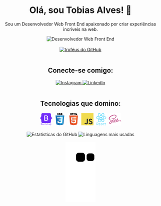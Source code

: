 <h1 align="center">Olá, sou Tobias Alves! 👋</h1>
<p align="center">
  Sou um Desenvolvedor Web Front End apaixonado por criar experiências incríveis na web.
</p>

<div align="center">
  <img src="https://i.pinimg.com/originals/c1/3e/7f/c13e7f371b14f93e91808200631b8a81.gif" height="200" alt="Desenvolvedor Web Front End" />
</div>

<br>

<div align="center">
  <a href="https://github.com/ryo-ma/github-profile-trophy">
    <img src="https://github-profile-trophy.vercel.app/?username=tobiasalvz" alt="troféus do GitHub" />
  </a>
</div>

<br>

<h2 align="center">Conecte-se comigo:</h2>

<div align="center">
  <a href="https://www.instagram.com/tobias_alvz/" target="_blank">
    <img src="https://img.shields.io/static/v1?message=Instagram&logo=instagram&label=&color=E4405F&logoColor=white&style=for-the-badge" height="35" alt="Instagram" />
  </a>
  <a href="https://www.linkedin.com/in/tobias-jos%C3%A9-alves-ribeiro-29b433242/" target="_blank">
    <img src="https://img.shields.io/static/v1?message=LinkedIn&logo=linkedin&label=&color=0077B5&logoColor=white&style=for-the-badge" height="35" alt="LinkedIn" />
  </a>
</div>

<br>

<h2 align="center">Tecnologias que domino:</h2>

<div align="center">
  <img src="https://raw.githubusercontent.com/devicons/devicon/master/icons/bootstrap/bootstrap-plain-wordmark.svg" alt="Bootstrap" width="40" height="40"/>
  <img src="https://raw.githubusercontent.com/devicons/devicon/master/icons/css3/css3-original-wordmark.svg" alt="CSS3" width="40" height="40"/>
  <img src="https://raw.githubusercontent.com/devicons/devicon/master/icons/html5/html5-original-wordmark.svg" alt="HTML5" width="40" height="40"/>
  <img src="https://raw.githubusercontent.com/devicons/devicon/master/icons/javascript/javascript-original.svg" alt="JavaScript" width="40" height="40"/>
  <img src="https://raw.githubusercontent.com/devicons/devicon/master/icons/react/react-original-wordmark.svg" alt="React" width="40" height="40"/>
  <img src="https://raw.githubusercontent.com/devicons/devicon/master/icons/sass/sass-original.svg" alt="Sass" width="40" height="40"/>
</div>

<br>

<div align="center">
  <img src="https://github-readme-stats.vercel.app/api?username=TobiasAlvz&theme=nightowl&show_icons=true" alt="Estatísticas do GitHub" />
  <img src="https://github-readme-stats.vercel.app/api/top-langs/?username=TobiasAlvz&layout=compact&card_width=320&langs_count=5&theme=nightowl" alt="Linguagens mais usadas" />
</div>

<br>

<div align="center">
  <img src="https://github.com/TobiasAlvz/TobiasAlvz/blob/output/github-contribution-grid-snake.svg" alt="Snake animation" />
</div>
